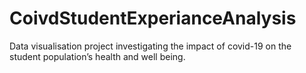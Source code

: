 # CoivdStudentExperianceAnalysis
Data visualisation project investigating the impact of covid-19 on the student population’s health and well being.
